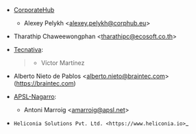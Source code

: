 - [CorporateHub](https://corporatehub.eu/)

  - Alexey Pelykh \<<alexey.pelykh@corphub.eu>\>

- Tharathip Chaweewongphan \<<tharathipc@ecosoft.co.th>\>

- [Tecnativa](https://www.tecnativa.com):

  > - Víctor Martínez

- Alberto Nieto de Pablos \<<alberto.nieto@braintec.com>\>
  (<https://braintec.com>)

- [APSL-Nagarro](https://www.apsl.tech):
  - Antoni Marroig \<<amarroig@apsl.net>\>
- `Heliconia Solutions Pvt. Ltd. <https://www.heliconia.io>`_
